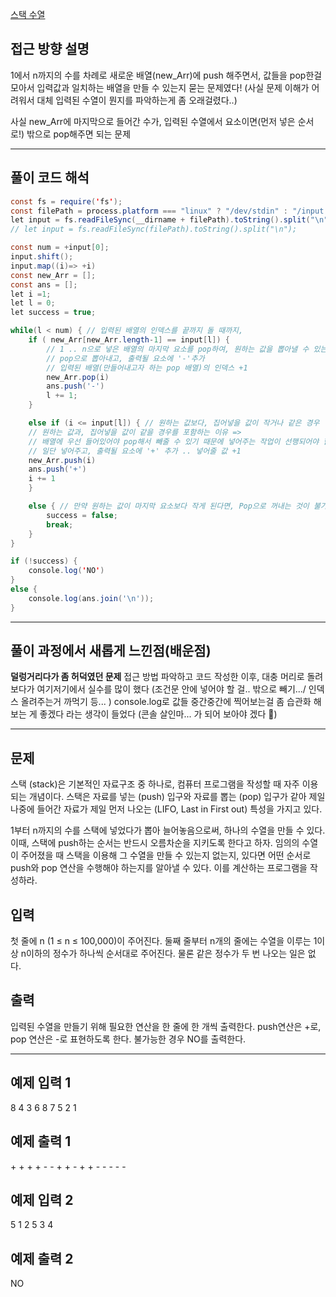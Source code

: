 [스택 수열](https://www.acmicpc.net/problem/1874)

## 접근 방향 설명
 1에서 n까지의 수를 차례로 새로운 배열(new_Arr)에 push 해주면서, 값들을 pop한걸 모아서 입력값과 일치하는 배열을 만들 수 있는지 묻는 문제였다! 
  (사실 문제 이해가 어려워서 대체 입력된 수열이 뭔지를 파악하는게 좀 오래걸렸다..)
 
 
 사실 new_Arr에 마지막으로 들어간 수가, 입력된 수열에서 요소이면(먼저 넣은 순서로!) 밖으로 pop해주면 되는 문제 

--- 

## 풀이 코드 해석
``` java script
const fs = require('fs');
const filePath = process.platform === "linux" ? "/dev/stdin" : "/input.txt";
let input = fs.readFileSync(__dirname + filePath).toString().split("\n");
// let input = fs.readFileSync(filePath).toString().split("\n");

const num = +input[0];
input.shift();
input.map((i)=> +i)
const new_Arr = [];
const ans = [];
let i =1;
let l = 0;
let success = true;

while(l < num) { // 입력된 배열의 인덱스를 끝까지 돌 때까지,
    if ( new_Arr[new_Arr.length-1] == input[l]) { 
        // 1 .. n으로 넣은 배열의 마지막 요소를 pop하여, 원하는 값을 뽑아낼 수 있는 경우 
        // pop으로 뽑아내고, 출력될 요소에 '-'추가 
        // 입력된 배열(만들어내고자 하는 pop 배열)의 인덱스 +1 
        new_Arr.pop(i)
        ans.push('-')
        l += 1;
    }

    else if (i <= input[l]) { // 원하는 값보다, 집어넣을 값이 작거나 같은 경우
    // 원하는 값과, 집어넣을 값이 같을 경우를 포함하는 이유 => 
    // 배열에 우선 들어있어야 pop해서 빼줄 수 있기 때문에 넣어주는 작업이 선행되어야 함
    // 일단 넣어주고, 출력될 요소에 '+' 추가 .. 넣어줄 값 +1 
    new_Arr.push(i)
    ans.push('+')
    i += 1
    }

    else { // 만약 원하는 값이 마지막 요소보다 작게 된다면, Pop으로 꺼내는 것이 불가능 하기 때문에, false 처리 해주고 반복문 탈출 
        success = false;
        break;
    }
}

if (!success) {
    console.log('NO')
} 
else {
    console.log(ans.join('\n'));
}

```
---

## 풀이 과정에서 새롭게 느낀점(배운점)
**덜렁거리다가 좀 허덕였던 문제**
접근 방법 파악하고 코드 작성한 이후, 대충 머리로 돌려보다가 여기저기에서 실수를 많이 했다 (조건문 안에 넣어야 할 걸.. 밖으로 빼기.../ 인덱스 올려주는거 까먹기 등...  )
console.log로 값들 중간중간에 찍어보는걸 좀 습관화 해보는 게 좋겠다 라는 생각이 들었다 
(콘솔 살인마... 가 되어 보아야 겠다 👿)

---

## 문제
스택 (stack)은 기본적인 자료구조 중 하나로, 컴퓨터 프로그램을 작성할 때 자주 이용되는 개념이다. 스택은 자료를 넣는 (push) 입구와 자료를 뽑는 (pop) 입구가 같아 제일 나중에 들어간 자료가 제일 먼저 나오는 (LIFO, Last in First out) 특성을 가지고 있다.

1부터 n까지의 수를 스택에 넣었다가 뽑아 늘어놓음으로써, 하나의 수열을 만들 수 있다. 이때, 스택에 push하는 순서는 반드시 오름차순을 지키도록 한다고 하자. 임의의 수열이 주어졌을 때 스택을 이용해 그 수열을 만들 수 있는지 없는지, 있다면 어떤 순서로 push와 pop 연산을 수행해야 하는지를 알아낼 수 있다. 이를 계산하는 프로그램을 작성하라.

## 입력
첫 줄에 n (1 ≤ n ≤ 100,000)이 주어진다. 둘째 줄부터 n개의 줄에는 수열을 이루는 1이상 n이하의 정수가 하나씩 순서대로 주어진다. 물론 같은 정수가 두 번 나오는 일은 없다.

## 출력
입력된 수열을 만들기 위해 필요한 연산을 한 줄에 한 개씩 출력한다. push연산은 +로, pop 연산은 -로 표현하도록 한다. 불가능한 경우 NO를 출력한다.

--- 

## 예제 입력 1 
8
4
3
6
8
7
5
2
1

## 예제 출력 1 
<p>
+
+
+
+
-
-
+
+
-
+
+
-
-
-
-
-
</p>

## 예제 입력 2 
5
1
2
5
3
4
## 예제 출력 2 
NO